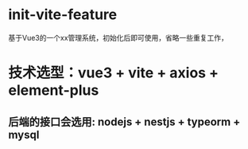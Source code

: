 # init-vite-feature
基于Vue3的一个xx管理系统，初始化后即可使用，省略一些重复工作，
# 技术选型：vue3 + vite + axios + element-plus

## 后端的接口会选用: nodejs + nestjs + typeorm + mysql
